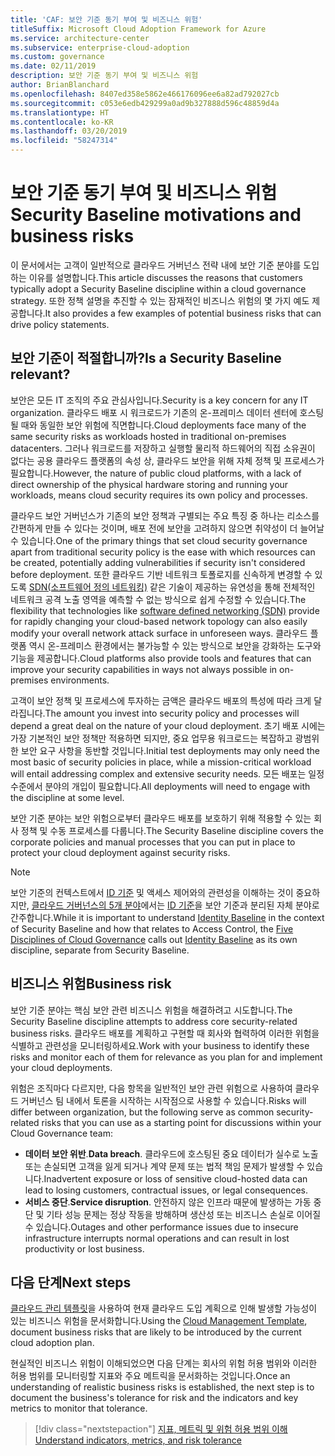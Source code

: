 ```yaml
---
title: 'CAF: 보안 기준 동기 부여 및 비즈니스 위험'
titleSuffix: Microsoft Cloud Adoption Framework for Azure
ms.service: architecture-center
ms.subservice: enterprise-cloud-adoption
ms.custom: governance
ms.date: 02/11/2019
description: 보안 기준 동기 부여 및 비즈니스 위험
author: BrianBlanchard
ms.openlocfilehash: 8407ed358e5862e466176096ee6a82ad792027cb
ms.sourcegitcommit: c053e6edb429299a0ad9b327888d596c48859d4a
ms.translationtype: HT
ms.contentlocale: ko-KR
ms.lasthandoff: 03/20/2019
ms.locfileid: "58247314"
---
```

# <a name="security-baseline-motivations-and-business-risks"></a><span data-ttu-id="2c2d6-103">보안 기준 동기 부여 및 비즈니스 위험</span><span class="sxs-lookup"><span data-stu-id="2c2d6-103">Security Baseline motivations and business risks</span></span>

<span data-ttu-id="2c2d6-104">이 문서에서는 고객이 일반적으로 클라우드 거버넌스 전략 내에 보안 기준 분야를 도입하는 이유를 설명합니다.</span><span class="sxs-lookup"><span data-stu-id="2c2d6-104">This article discusses the reasons that customers typically adopt a Security Baseline discipline within a cloud governance strategy.</span></span> <span data-ttu-id="2c2d6-105">또한 정책 설명을 추진할 수 있는 잠재적인 비즈니스 위험의 몇 가지 예도 제공합니다.</span><span class="sxs-lookup"><span data-stu-id="2c2d6-105">It also provides a few examples of potential business risks that can drive policy statements.</span></span>

<!-- markdownlint-disable MD026 -->

## <a name="is-a-security-baseline-relevant"></a><span data-ttu-id="2c2d6-106">보안 기준이 적절합니까?</span><span class="sxs-lookup"><span data-stu-id="2c2d6-106">Is a Security Baseline relevant?</span></span>

<span data-ttu-id="2c2d6-107">보안은 모든 IT 조직의 주요 관심사입니다.</span><span class="sxs-lookup"><span data-stu-id="2c2d6-107">Security is a key concern for any IT organization.</span></span> <span data-ttu-id="2c2d6-108">클라우드 배포 시 워크로드가 기존의 온-프레미스 데이터 센터에 호스팅될 때와 동일한 보안 위험에 직면합니다.</span><span class="sxs-lookup"><span data-stu-id="2c2d6-108">Cloud deployments face many of the same security risks as workloads hosted in traditional on-premises datacenters.</span></span> <span data-ttu-id="2c2d6-109">그러나 워크로드를 저장하고 실행할 물리적 하드웨어의 직접 소유권이 없다는 공용 클라우드 플랫폼의 속성 상, 클라우드 보안을 위해 자체 정책 및 프로세스가 필요합니다.</span><span class="sxs-lookup"><span data-stu-id="2c2d6-109">However, the nature of public cloud platforms, with a lack of direct ownership of the physical hardware storing and running your workloads, means cloud security requires its own policy and processes.</span></span>

<span data-ttu-id="2c2d6-110">클라우드 보안 거버넌스가 기존의 보안 정책과 구별되는 주요 특징 중 하나는 리소스를 간편하게 만들 수 있다는 것이며, 배포 전에 보안을 고려하지 않으면 취약성이 더 늘어날 수 있습니다.</span><span class="sxs-lookup"><span data-stu-id="2c2d6-110">One of the primary things that set cloud security governance apart from traditional security policy is the ease with which resources can be created, potentially adding vulnerabilities if security isn't considered before deployment.</span></span> <span data-ttu-id="2c2d6-111">또한 클라우드 기반 네트워크 토폴로지를 신속하게 변경할 수 있도록 [SDN(소프트웨어 정의 네트워킹)](../../decision-guides/software-defined-network/overview.md) 같은 기술이 제공하는 유연성을 통해 전체적인 네트워크 공격 노출 영역을 예측할 수 없는 방식으로 쉽게 수정할 수 있습니다.</span><span class="sxs-lookup"><span data-stu-id="2c2d6-111">The flexibility that technologies like [software defined networking (SDN)](../../decision-guides/software-defined-network/overview.md) provide for rapidly changing your cloud-based network topology can also easily modify your overall network attack surface in unforeseen ways.</span></span> <span data-ttu-id="2c2d6-112">클라우드 플랫폼 역시 온-프레미스 환경에서는 불가능할 수 있는 방식으로 보안을 강화하는 도구와 기능을 제공합니다.</span><span class="sxs-lookup"><span data-stu-id="2c2d6-112">Cloud platforms also provide tools and features that can improve your security capabilities in ways not always possible in on-premises environments.</span></span>

<span data-ttu-id="2c2d6-113">고객이 보안 정책 및 프로세스에 투자하는 금액은 클라우드 배포의 특성에 따라 크게 달라집니다.</span><span class="sxs-lookup"><span data-stu-id="2c2d6-113">The amount you invest into security policy and processes will depend a great deal on the nature of your cloud deployment.</span></span> <span data-ttu-id="2c2d6-114">초기 배포 시에는 가장 기본적인 보안 정책만 적용하면 되지만, 중요 업무용 워크로드는 복잡하고 광범위한 보안 요구 사항을 동반할 것입니다.</span><span class="sxs-lookup"><span data-stu-id="2c2d6-114">Initial test deployments may only need the most basic of security policies in place, while a mission-critical workload will entail addressing complex and extensive security needs.</span></span> <span data-ttu-id="2c2d6-115">모든 배포는 일정 수준에서 분야의 개입이 필요합니다.</span><span class="sxs-lookup"><span data-stu-id="2c2d6-115">All deployments will need to engage with the discipline at some level.</span></span>

<span data-ttu-id="2c2d6-116">보안 기준 분야는 보안 위험으로부터 클라우드 배포를 보호하기 위해 적용할 수 있는 회사 정책 및 수동 프로세스를 다룹니다.</span><span class="sxs-lookup"><span data-stu-id="2c2d6-116">The Security Baseline discipline covers the corporate policies and manual processes that you can put in place to protect your cloud deployment against security risks.</span></span>

> [!NOTE]
><span data-ttu-id="2c2d6-117">보안 기준의 컨텍스트에서 [ID 기준](../identity-baseline/overview.md) 및 액세스 제어와의 관련성을 이해하는 것이 중요하지만, [클라우드 거버넌스의 5개 분야](../overview.md)에서는 [ID 기준](../identity-baseline/overview.md)을 보안 기준과 분리된 자체 분야로 간주합니다.</span><span class="sxs-lookup"><span data-stu-id="2c2d6-117">While it is important to understand [Identity Baseline](../identity-baseline/overview.md) in the context of Security Baseline and how that relates to Access Control, the [Five Disciplines of Cloud Governance](../overview.md) calls out [Identity Baseline](../identity-baseline/overview.md) as its own discipline, separate from Security Baseline.</span></span>

## <a name="business-risk"></a><span data-ttu-id="2c2d6-118">비즈니스 위험</span><span class="sxs-lookup"><span data-stu-id="2c2d6-118">Business risk</span></span>

<span data-ttu-id="2c2d6-119">보안 기준 분야는 핵심 보안 관련 비즈니스 위험을 해결하려고 시도합니다.</span><span class="sxs-lookup"><span data-stu-id="2c2d6-119">The Security Baseline discipline attempts to address core security-related business risks.</span></span> <span data-ttu-id="2c2d6-120">클라우드 배포를 계획하고 구현할 때 회사와 협력하여 이러한 위험을 식별하고 관련성을 모니터링하세요.</span><span class="sxs-lookup"><span data-stu-id="2c2d6-120">Work with your business to identify these risks and monitor each of them for relevance as you plan for and implement your cloud deployments.</span></span>

<span data-ttu-id="2c2d6-121">위험은 조직마다 다르지만, 다음 항목을 일반적인 보안 관련 위험으로 사용하여 클라우드 거버넌스 팀 내에서 토론을 시작하는 시작점으로 사용할 수 있습니다.</span><span class="sxs-lookup"><span data-stu-id="2c2d6-121">Risks will differ between organization, but the following serve as common security-related risks that you can use as a starting point for discussions within your Cloud Governance team:</span></span>

- <span data-ttu-id="2c2d6-122">**데이터 보안 위반**.</span><span class="sxs-lookup"><span data-stu-id="2c2d6-122">**Data breach**.</span></span> <span data-ttu-id="2c2d6-123">클라우드에 호스팅된 중요 데이터가 실수로 노출 또는 손실되면 고객을 잃게 되거나 계약 문제 또는 법적 책임 문제가 발생할 수 있습니다.</span><span class="sxs-lookup"><span data-stu-id="2c2d6-123">Inadvertent exposure or loss of sensitive cloud-hosted data can lead to losing customers, contractual issues, or legal consequences.</span></span>
- <span data-ttu-id="2c2d6-124">**서비스 중단**.</span><span class="sxs-lookup"><span data-stu-id="2c2d6-124">**Service disruption**.</span></span> <span data-ttu-id="2c2d6-125">안전하지 않은 인프라 때문에 발생하는 가동 중단 및 기타 성능 문제는 정상 작동을 방해하며 생산성 또는 비즈니스 손실로 이어질 수 있습니다.</span><span class="sxs-lookup"><span data-stu-id="2c2d6-125">Outages and other performance issues due to insecure infrastructure interrupts normal operations and can result in lost productivity or lost business.</span></span>

## <a name="next-steps"></a><span data-ttu-id="2c2d6-126">다음 단계</span><span class="sxs-lookup"><span data-stu-id="2c2d6-126">Next steps</span></span>

<span data-ttu-id="2c2d6-127">[클라우드 관리 템플릿](./template.md)을 사용하여 현재 클라우드 도입 계획으로 인해 발생할 가능성이 있는 비즈니스 위험을 문서화합니다.</span><span class="sxs-lookup"><span data-stu-id="2c2d6-127">Using the [Cloud Management Template](./template.md), document business risks that are likely to be introduced by the current cloud adoption plan.</span></span>

<span data-ttu-id="2c2d6-128">현실적인 비즈니스 위험이 이해되었으면 다음 단계는 회사의 위험 허용 범위와 이러한 허용 범위를 모니터링할 지표와 주요 메트릭을 문서화하는 것입니다.</span><span class="sxs-lookup"><span data-stu-id="2c2d6-128">Once an understanding of realistic business risks is established, the next step is to document the business's tolerance for risk and the indicators and key metrics to monitor that tolerance.</span></span>

> [!div class="nextstepaction"]
> [<span data-ttu-id="2c2d6-129">지표, 메트릭 및 위험 허용 범위 이해</span><span class="sxs-lookup"><span data-stu-id="2c2d6-129">Understand indicators, metrics, and risk tolerance</span></span>](./metrics-tolerance.md)
